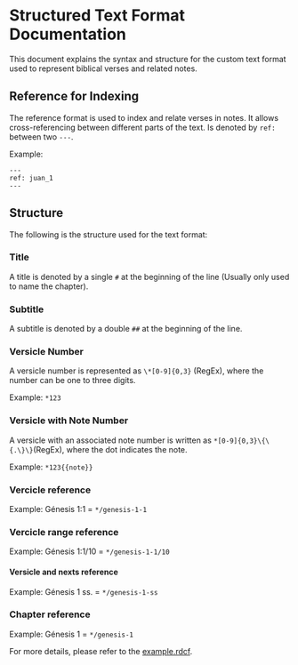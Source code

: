 # Structured Text Format Documentation

This document explains the syntax and structure for the custom text format used to represent biblical verses and related notes.

## Reference for Indexing

The reference format is used to index and relate verses in notes. It allows cross-referencing between different parts of the text. Is denoted by `ref:` between two `---`.

Example:

```
---
ref: juan_1
---
```

## Structure

The following is the structure used for the text format:

### Title
A title is denoted by a single `#` at the beginning of the line (Usually only used to name the chapter).

### Subtitle
A subtitle is denoted by a double `##` at the beginning of the line.

### Versicle Number
A versicle number is represented as `\*[0-9]{0,3}` (RegEx), where the number can be one to three digits.

Example: `*123`

### Versicle with Note Number
A versicle with an associated note number is written as `*[0-9]{0,3}\{\{.\}\}`(RegEx), where the dot indicates the note.

Example: `*123{{note}}`

### Vercicle reference

Example: Génesis 1:1 = `*/genesis-1-1`

### Vercicle range reference

Example: Génesis 1:1/10 = `*/genesis-1-1/10`

#### Versicle and nexts reference

Example: Génesis 1 ss. = `*/genesis-1-ss`

### Chapter reference

Example: Génesis 1 = `*/genesis-1`

For more details, please refer to the [example.rdcf](./example.rdcf).
